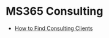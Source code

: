 # MS365 Consulting

- [How to Find Consulting Clients](https://chrisachard.com/how-to-find-consulting-clients)

